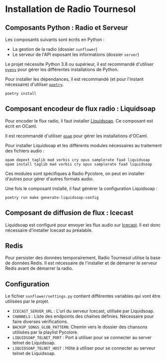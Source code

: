 # Installation de Radio Tournesol

## Composants Python : Radio et Serveur

Les composants suivants sont écrits en Python :

- La gestion de la radio (dossier `sunflower`)
- Le serveur de l'API exposant les informations (dossier `server`)

Le projet nécessite Python 3.8 ou supérieur, il est recommandé d'utiliser
[`pyenv`](https://github.com/pyenv/pyenv) pour gérer les différentes
installations de Python.

Pour installer les dépendances, il est recommandé (et pour l'instant nécessaire)
d'utiliser [`poetry`](https://github.com/python-poetry/poetry).

```
poetry install
```

## Composant encodeur de flux radio : Liquidsoap

Pour encoder le flux radio, il faut installer 
[Liquidsoap](https://github.com/savonet/liquidsoap).
Ce composant est  écrit en OCaml.

Il est recommandé d'utiliser [`opam`](http://opam.ocaml.org/) pour gérer les
installations d'OCaml.

Pour installer Liquidsoap et les différents modules nécessaires au traitement
des fichiers audio :

```
opam depext taglib mad vorbis cry opus samplerate faad liquidsoap
opam install taglib mad vorbis cry opus samplerate faad liquidsoap
```

Ces modules sont spécifiques à Radio Pycolore, on peut en installer d'autres pour
gérer d'autres formats audio.

Une fois le composant installé, il faut générer la configuration Liquidsoap :

```
poetry run make generate-liquidsoap-config
```

## Composant de diffusion de flux : Icecast

Liquidsoap est configuré pour envoyer les flux audio sur [Icecast](https://icecast.org). Il est donc
nécessaire d'installer Icecast au préalable.

## Redis

Pour persister des données temporairement, Radio Tournesol utilise la base de
données Redis. Il est nécessaire de l'installer et de démarrer le serveur Redis
avant de démarrer la radio.

## Configuration

Le fichier `sunflower/settings.py` contient différentes variables qui vont être
utilisées par le projet.

* `ICECAST_SERVER_URL` : L'url du serveur Icecast, utilisée par Liquidsoap.
* `CHANNELS` : Liste des endpoints des chaînes définies. Nécessaire pour faire
  diverses vérifications.
* `BACKUP_SONGS_GLOB_PATTERN`: Chemin vers le dossier des chansons utilisées par
  la playlist Pycolore.
* `LIQUIDSOAP_TELNET_PORT` : Port à utiliser pour se connecter au server telnet
  de Liquidsoap.
* `LIQUIDSOAP_TELNET_HOST` : Hôte à utiliser pour se connecter au serveur telnet 
  de Liquidsoap.
